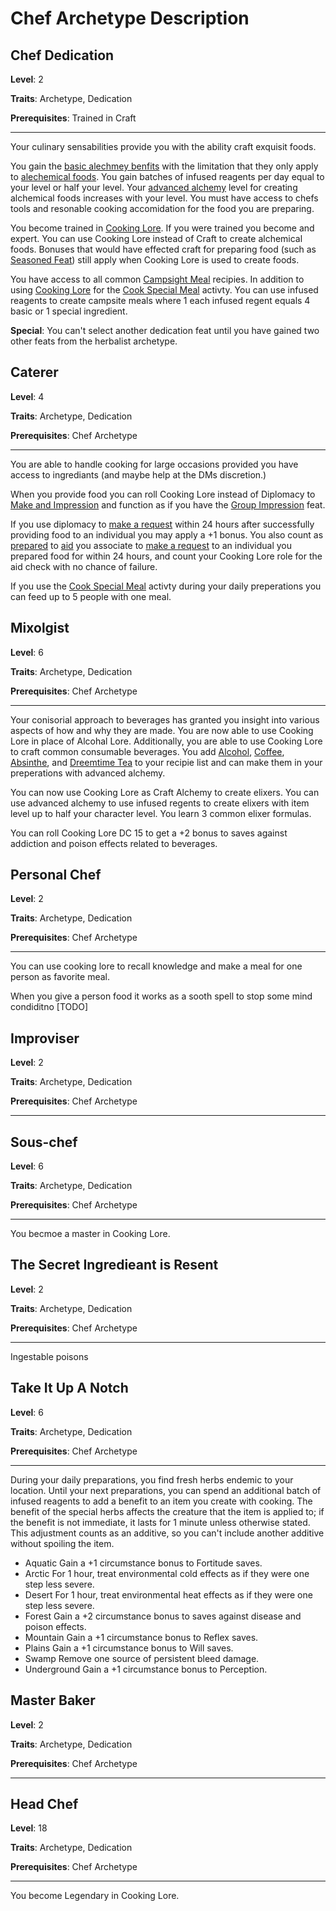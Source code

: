 # Chef Archetype Description

## Chef Dedication

__Level__: 2

__Traits__: Archetype, Dedication

__Prerequisites__: Trained in Craft

---

Your culinary sensabilities provide you with the ability craft exquisit foods.

You gain the [basic alechmey benfits](https://2e.aonprd.com/Rules.aspx?ID=1435) with the limitation that they only apply to [alechemical foods](https://2e.aonprd.com/Equipment.aspx?Category=6&Subcategory=92). You gain batches of infused reagents per day equal to your level or half your level. Your [advanced alchemy](https://2e.aonprd.com/Classes.aspx?ID=1) level for creating alchemical foods increases with your level. You must have access to chefs tools and resonable cooking accomidation for the food you are preparing.

You become trained in [Cooking Lore](https://2e.aonprd.com/Skills.aspx?ID=41&Redirected=1). If you were trained you become and expert. You can use Cooking Lore instead of Craft to create alchemical foods. Bonuses that would have effected craft for preparing food (such as [Seasoned Feat](https://2e.aonprd.com/Feats.aspx?ID=5210)) still apply when Cooking Lore is used to create foods.

You have access to all common [Campsight Meal](https://2e.aonprd.com/CampMeals.aspx) recipies. In addition to using [Cooking Lore](https://2e.aonprd.com/Skills.aspx?ID=41&Redirected=1) for the [Cook Special Meal](https://2e.aonprd.com/Actions.aspx?ID=1474) activty. You can use infused reagents to create campsite meals where 1 each infused regent equals 4 basic or 1 special ingredient.

__Special__: You can't select another dedication feat until you have gained two other feats from the herbalist archetype.

## Caterer

__Level__: 4

__Traits__: Archetype, Dedication

__Prerequisites__: Chef Archetype

---

You are able to handle cooking for large occasions provided you have access to ingrediants (and maybe help at the DMs discretion.)

When you provide food you can roll Cooking Lore instead of Diplomacy to [Make and Impression](https://3e.aonprd.com/Actions.aspx?ID=2392) and function as if you have the [Group Impression](https://2e.aonprd.com/Feats.aspx?ID=5155) feat.

If you use diplomacy to [make a request](https://2e.aonprd.com/Actions.aspx?ID=2393) within 24 hours after successfully providing food to an individual you may apply a +1 bonus. You also count as [prepared](https://2e.aonprd.com/Rules.aspx?ID=2552&Redirected=1) to [aid](https://2e.aonprd.com/Actions.aspx?ID=2292) you associate to  [make a request](https://2e.aonprd.com/Actions.aspx?ID=2393) to an individual you prepared food for within 24 hours, and count your Cooking Lore role for the aid check with no chance of failure.

If you use the [Cook Special Meal](https://2e.aonprd.com/Actions.aspx?ID=1474) activty during your daily preperations you can feed up to 5 people with one meal.

## Mixolgist

__Level__: 6

__Traits__: Archetype, Dedication

__Prerequisites__: Chef Archetype

---

Your conisorial approach to beverages has granted you insight into various aspects of how and why they are made. You are now able to use Cooking Lore in place of Alcohal Lore. Additionally, you are able to use Cooking Lore to craft common consumable beverages. You add [Alcohol](https://2e.aonprd.com/Equipment.aspx?ID=622), [Coffee](https://2e.aonprd.com/Equipment.aspx?ID=623), [Absinthe](https://2e.aonprd.com/Equipment.aspx?ID=631), and [Dreemtime Tea](https://2e.aonprd.com/Equipment.aspx?ID=628) to your recipie list and can make them in your preperations with advanced alchemy.

You can now use Cooking Lore as Craft Alchemy to create elixers. You can use advanced alchemy to use infused regents to create elixers with item level up to half your character level. You learn 3 common elixer formulas.

You can roll Cooking Lore DC 15 to get a +2 bonus to saves against addiction and poison effects related to beverages.

## Personal Chef

__Level__: 2

__Traits__: Archetype, Dedication

__Prerequisites__: Chef Archetype

---

You can use cooking lore to recall knowledge and make a meal for one person as favorite meal. 

When you give a person food it works as a sooth spell to stop some mind condiditno 
[TODO]

## Improviser

__Level__: 2

__Traits__: Archetype, Dedication

__Prerequisites__: Chef Archetype

---

## Sous-chef

__Level__: 6

__Traits__: Archetype, Dedication

__Prerequisites__: Chef Archetype

---

You becmoe a master in Cooking Lore.

## The Secret Ingredieant is Resent

__Level__: 2

__Traits__: Archetype, Dedication

__Prerequisites__: Chef Archetype

---

Ingestable poisons

## Take It Up A Notch

__Level__: 6

__Traits__: Archetype, Dedication

__Prerequisites__: Chef Archetype

---

During your daily preparations, you find fresh herbs endemic to your location. Until your next preparations, you can spend an additional batch of infused reagents to add a benefit to an item you create with cooking. The benefit of the special herbs affects the creature that the item is applied to; if the benefit is not immediate, it lasts for 1 minute unless otherwise stated. This adjustment counts as an additive, so you can't include another additive without spoiling the item.

- Aquatic Gain a +1 circumstance bonus to Fortitude saves.
- Arctic For 1 hour, treat environmental cold effects as if they were one step less severe.
- Desert For 1 hour, treat environmental heat effects as if they were one step less severe.
- Forest Gain a +2 circumstance bonus to saves against disease and poison effects.
- Mountain Gain a +1 circumstance bonus to Reflex saves.
- Plains Gain a +1 circumstance bonus to Will saves.
- Swamp Remove one source of persistent bleed damage.
- Underground Gain a +1 circumstance bonus to Perception.

## Master Baker

__Level__: 2

__Traits__: Archetype, Dedication

__Prerequisites__: Chef Archetype

---

## Head Chef

__Level__: 18

__Traits__: Archetype, Dedication

__Prerequisites__: Chef Archetype

---

You become Legendary in Cooking Lore.
